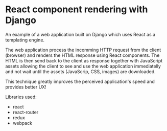 # React component rendering with Django

An example of a web application built on Django which uses React as a templating engine.

The web application process the incomming HTTP request from the client (browser) and renders the HTML response
using React components. The HTML is then send back to the client as response together with JavaScript assets allowing
the client to see and use the web application immediatelly and not wait until the assets (JavaScrip, CSS, images) are 
downloaded.

This technique greatly improves the perceived application's speed and provides better UX!
 
Libraries used:

* react
* react-router
* redux
* webpack